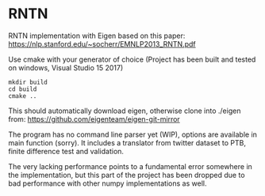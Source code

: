 # RNTN

RNTN implementation with Eigen based on this paper:
https://nlp.stanford.edu/~socherr/EMNLP2013_RNTN.pdf

Use cmake with your generator of choice (Project has been built and tested on windows, Visual Studio 15 2017)
```
mkdir build
cd build
cmake ..
```
This should automatically download eigen, otherwise clone into ./eigen from:
https://github.com/eigenteam/eigen-git-mirror

The program has no command line parser yet (WIP), options are available in main function (sorry).
It includes a translator from twitter dataset to PTB, finite difference test and validation.

The very lacking performance points to a fundamental error somewhere in the implementation,
but this part of the project has been dropped due to bad performance with other numpy implementations as well.
